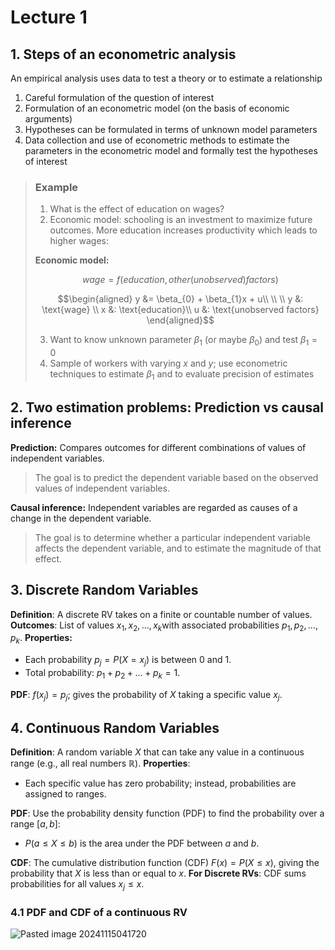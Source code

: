 # Lecture 1

## 1. Steps of an econometric analysis
An empirical analysis uses data to test a theory or to estimate a relationship  
1. Careful formulation of the question of interest  
2. Formulation of an econometric model (on the basis of economic arguments)  
3. Hypotheses can be formulated in terms of unknown model parameters  
4. Data collection and use of econometric methods to estimate the parameters in the econometric model and formally test the hypotheses of interest

> ### Example
> 1. What is the effect of education on wages?
> 2. Economic model: schooling is an investment to maximize future outcomes. More education increases productivity which leads to higher wages:
> 
> **Economic model:**
> ```math
> wage = f (education, other(unobserved)f actors)
> ```
> 
> ```math
> \begin{aligned}
>y &= \beta_{0} + \beta_{1}x + u\\
> \\
> \\
>y &: \text{wage} \\ 
>x &: \text{education}\\
>u &: \text{unobserved factors}
>\end{aligned}
>```
> 3. Want to know unknown parameter $\beta_1$ (or maybe $\beta_0$) and test $\beta_1 = 0$
> 4. Sample of workers with varying $x$ and $y$; use econometric techniques to estimate $\beta_1$ and to evaluate precision of estimates

## 2. Two estimation problems: Prediction vs causal inference
**Prediction:** 
Compares outcomes for different combinations of values of independent variables. 
> The goal is to predict the dependent variable based on the observed values of independent variables.

**Causal inference:** 
Independent variables are regarded as causes of a change in the dependent variable. 
> The goal is to determine whether a particular independent variable affects the dependent variable, and to estimate the magnitude of that effect.

## 3. Discrete Random Variables
**Definition**: A discrete RV takes on a finite or countable number of values.
**Outcomes**: List of values $x_1, x_2, \dots, x_k$​ with associated probabilities $p_1, p_2, \dots, p_k$​.
**Properties:**
- Each probability $p_j = P(X = x_j)$ is between 0 and 1.
- Total probability: $p_1 + p_2 + \dots + p_k = 1$.

**PDF**: $f(x_j) = p_j$​; gives the probability of $X$ taking a specific value $x_j$.

## 4. Continuous Random Variables
**Definition**: A random variable $X$ that can take any value in a continuous range (e.g., all real numbers $\mathbb{R}$).
**Properties**:
- Each specific value has zero probability; instead, probabilities are assigned to ranges.

**PDF**: Use the probability density function (PDF) to find the probability over a range $[a, b]$:
- $P(a \leq X \leq b)$ is the area under the PDF between $a$ and $b$.

**CDF**: The cumulative distribution function (CDF) $F(x) = P(X \leq x)$, giving the probability that $X$ is less than or equal to $x$.
**For Discrete RVs**: CDF sums probabilities for all values $x_j \leq x$.
### 4.1 PDF and CDF of a continuous RV
![Pasted image 20241115041720](https://github.com/user-attachments/assets/fe180158-c6bc-40c4-9286-2b44ad356e12)
